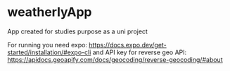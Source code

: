 # weatherlyApp

App created for studies purpose as a uni project

For running you need expo:
https://docs.expo.dev/get-started/installation/#expo-cli
and API key for reverse geo API:
https://apidocs.geoapify.com/docs/geocoding/reverse-geocoding/#about
